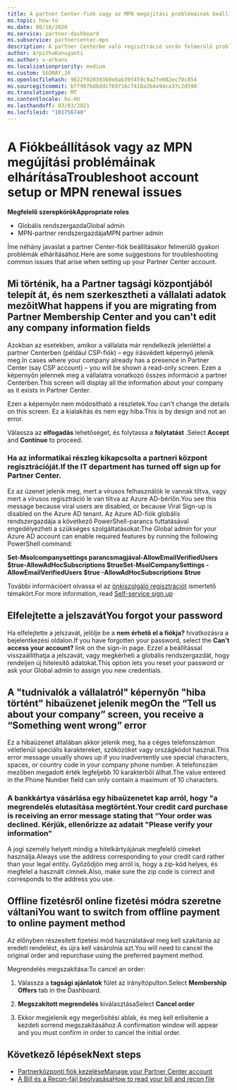 ```yaml
---
title: A partner Center-fiók vagy az MPN megújítási problémáinak beállításával kapcsolatos hibák elhárítása
ms.topic: how-to
ms.date: 08/18/2020
ms.service: partner-dashboard
ms.subservice: partnercenter-mpn
description: A partner Centerbe való regisztráció során felmerülő problémák elhárítása. Válaszok a fizetési módokkal, a Felejtési jelszavakkal és egyebekkel kapcsolatos problémákra.
author: ArpithaKanuganti
ms.author: v-arkanu
ms.localizationpriority: medium
ms.custom: SEOMAY.20
ms.openlocfilehash: 9622f02039360e8ab39f459c9a2fe082ec70c854
ms.sourcegitcommit: bff907bdbddc769716c7418a2b4a94ca37c2d590
ms.translationtype: MT
ms.contentlocale: hu-HU
ms.lasthandoff: 03/03/2021
ms.locfileid: "101756748"
---
```

# <a name="troubleshoot-account-setup-or-mpn-renewal-issues"></a><span data-ttu-id="08f2a-104">A Fiókbeállítások vagy az MPN megújítási problémáinak elhárítása</span><span class="sxs-lookup"><span data-stu-id="08f2a-104">Troubleshoot account setup or MPN renewal issues</span></span>


<span data-ttu-id="08f2a-105">**Megfelelő szerepkörök**</span><span class="sxs-lookup"><span data-stu-id="08f2a-105">**Appropriate roles**</span></span>

- <span data-ttu-id="08f2a-106">Globális rendszergazda</span><span class="sxs-lookup"><span data-stu-id="08f2a-106">Global admin</span></span>
- <span data-ttu-id="08f2a-107">MPN-partner rendszergazdája</span><span class="sxs-lookup"><span data-stu-id="08f2a-107">MPN partner admin</span></span> 
 
<span data-ttu-id="08f2a-108">Íme néhány javaslat a partner Center-fiók beállításakor felmerülő gyakori problémák elhárításához.</span><span class="sxs-lookup"><span data-stu-id="08f2a-108">Here are some suggestions for troubleshooting common issues that arise when setting up your Partner Center account.</span></span>

## <a name="what-happens-if-you-are-migrating-from-partner-membership-center-and-you-cant-edit-any-company-information-fields"></a><span data-ttu-id="08f2a-109">Mi történik, ha a Partner tagsági központjából telepít át, és nem szerkesztheti a vállalati adatok mezőit</span><span class="sxs-lookup"><span data-stu-id="08f2a-109">What happens if you are migrating from Partner Membership Center and you can't edit any company information fields</span></span>

<span data-ttu-id="08f2a-110">Azokban az esetekben, amikor a vállalata már rendelkezik jelenléttel a partner Centerben (például CSP-fiók) – egy írásvédett képernyő jelenik meg.</span><span class="sxs-lookup"><span data-stu-id="08f2a-110">In cases where your company already has a presence in Partner Center (say CSP account) – you will be shown a read-only screen.</span></span> <span data-ttu-id="08f2a-111">Ezen a képernyőn jelennek meg a vállalatra vonatkozó összes információ a partner Centerben.</span><span class="sxs-lookup"><span data-stu-id="08f2a-111">This screen will display all the information about your company as it exists in Partner Center.</span></span>

<span data-ttu-id="08f2a-112">Ezen a képernyőn nem módosítható a részletek.</span><span class="sxs-lookup"><span data-stu-id="08f2a-112">You can't change the details on this screen.</span></span> <span data-ttu-id="08f2a-113">Ez a kialakítás és nem egy hiba.</span><span class="sxs-lookup"><span data-stu-id="08f2a-113">This is by design and not an error.</span></span>

<span data-ttu-id="08f2a-114">Válassza az **elfogadás** lehetőséget, és folytassa a **folytatást** .</span><span class="sxs-lookup"><span data-stu-id="08f2a-114">Select **Accept** and **Continue** to proceed.</span></span>


### <a name="if-the-it-department-has-turned-off-sign-up-for-partner-center"></a><span data-ttu-id="08f2a-115">Ha az informatikai részleg kikapcsolta a **partneri központ regisztrációját**.</span><span class="sxs-lookup"><span data-stu-id="08f2a-115">If the IT department has turned off **sign up for Partner Center**.</span></span>

<span data-ttu-id="08f2a-116">Ez az üzenet jelenik meg, mert a vírusos felhasználók le vannak tiltva, vagy mert a vírusos regisztráció le van tiltva az Azure AD-bérlőn.</span><span class="sxs-lookup"><span data-stu-id="08f2a-116">You see this message because viral users are disabled, or because Viral Sign-up is disabled on the Azure AD tenant.</span></span> <span data-ttu-id="08f2a-117">Az Azure AD-fiók globális rendszergazdája a következő PowerShell-parancs futtatásával engedélyezheti a szükséges szolgáltatásokat:</span><span class="sxs-lookup"><span data-stu-id="08f2a-117">The Global admin for your Azure AD account can enable required features by running the following PowerShell command:</span></span>

<span data-ttu-id="08f2a-118">**Set-Msolcompanysettings parancsmagjával-AllowEmailVerifiedUsers $true-AllowAdHocSubscriptions $true**</span><span class="sxs-lookup"><span data-stu-id="08f2a-118">**Set-MsolCompanySettings -AllowEmailVerifiedUsers $true -AllowAdHocSubscriptions $true**</span></span>

<span data-ttu-id="08f2a-119">További információért olvassa el az [önkiszolgáló regisztrációt](/azure/active-directory/users-groups-roles/directory-self-service-signup) ismertető témakört.</span><span class="sxs-lookup"><span data-stu-id="08f2a-119">For more information, read [Self-service sign up](/azure/active-directory/users-groups-roles/directory-self-service-signup)</span></span>

## <a name="you-forgot-your-password"></a><span data-ttu-id="08f2a-120">Elfelejtette a jelszavát</span><span class="sxs-lookup"><span data-stu-id="08f2a-120">You forgot your password</span></span>

<span data-ttu-id="08f2a-121">Ha elfelejtette a jelszavát, jelölje be a **nem érhető el a fiókja?** hivatkozásra a bejelentkezési oldalon.</span><span class="sxs-lookup"><span data-stu-id="08f2a-121">If you have forgotten your password, select the **Can't access your account?** link on the sign-in page.</span></span> <span data-ttu-id="08f2a-122">Ezzel a beállítással visszaállíthatja a jelszavát, vagy megkérheti a globális rendszergazdát, hogy rendeljen új hitelesítő adatokat.</span><span class="sxs-lookup"><span data-stu-id="08f2a-122">This option lets you reset your password or ask your Global admin to assign you new credentials.</span></span>

## <a name="on-the-tell-us-about-your-company-screen-you-receive-a-something-went-wrong-error"></a><span data-ttu-id="08f2a-123">A "tudnivalók a vállalatról" képernyőn "hiba történt" hibaüzenet jelenik meg</span><span class="sxs-lookup"><span data-stu-id="08f2a-123">On the “Tell us about your company” screen, you receive a “Something went wrong” error</span></span>

<span data-ttu-id="08f2a-124">Ez a hibaüzenet általában akkor jelenik meg, ha a céges telefonszámon véletlenül speciális karaktereket, szóközöket vagy országkódot használ.</span><span class="sxs-lookup"><span data-stu-id="08f2a-124">This error message usually shows up if you inadvertently use special characters, spaces, or country code in your company phone number.</span></span> <span data-ttu-id="08f2a-125">A telefonszám mezőben megadott érték legfeljebb 10 karakterből állhat.</span><span class="sxs-lookup"><span data-stu-id="08f2a-125">The value entered in the Phone Number field can only contain a maximum of 10 characters.</span></span>


### <a name="your-credit-card-purchase-is-receiving-an-error-message-stating-that-your-order-was-declined-please-verify-your-information"></a><span data-ttu-id="08f2a-126">A bankkártya vásárlása egy hibaüzenetet kap arról, hogy "a megrendelés elutasítása megtörtént.</span><span class="sxs-lookup"><span data-stu-id="08f2a-126">Your credit card purchase is receiving an error message stating that “Your order was declined.</span></span> <span data-ttu-id="08f2a-127">Kérjük, ellenőrizze az adatait "</span><span class="sxs-lookup"><span data-stu-id="08f2a-127">Please verify your information”</span></span>


<span data-ttu-id="08f2a-128">A jogi személy helyett mindig a hitelkártyájának megfelelő címeket használja.</span><span class="sxs-lookup"><span data-stu-id="08f2a-128">Always use the address corresponding to your credit card rather than your legal entity.</span></span> <span data-ttu-id="08f2a-129">Győződjön meg arról is, hogy a zip-kód helyes, és megfelel a használt címnek.</span><span class="sxs-lookup"><span data-stu-id="08f2a-129">Also, make sure the zip code is correct and corresponds to the address you use.</span></span>

## <a name="you-want-to-switch-from-offline-payment-to-online-payment-method"></a><span data-ttu-id="08f2a-130">Offline fizetésről online fizetési módra szeretne váltani</span><span class="sxs-lookup"><span data-stu-id="08f2a-130">You want to switch from offline payment to online payment method</span></span> 

<span data-ttu-id="08f2a-131">Az előnyben részesített fizetési mód használatával meg kell szakítania az eredeti rendelést, és újra kell vásárolnia azt.</span><span class="sxs-lookup"><span data-stu-id="08f2a-131">You will need to cancel the original order and repurchase using the preferred payment method.</span></span>

<span data-ttu-id="08f2a-132">Megrendelés megszakítása:</span><span class="sxs-lookup"><span data-stu-id="08f2a-132">To cancel an order:</span></span>

1. <span data-ttu-id="08f2a-133">Válassza a **tagsági ajánlatok** fület az irányítópulton.</span><span class="sxs-lookup"><span data-stu-id="08f2a-133">Select **Membership Offers** tab in the Dashboard.</span></span>

2. <span data-ttu-id="08f2a-134">**Megszakított megrendelés** kiválasztása</span><span class="sxs-lookup"><span data-stu-id="08f2a-134">Select **Cancel order**</span></span>

3. <span data-ttu-id="08f2a-135">Ekkor megjelenik egy megerősítési ablak, és meg kell erősítenie a kezdeti sorrend megszakításához.</span><span class="sxs-lookup"><span data-stu-id="08f2a-135">A confirmation window will appear and you must confirm in order to cancel the initial order.</span></span>

## <a name="next-steps"></a><span data-ttu-id="08f2a-136">Következő lépések</span><span class="sxs-lookup"><span data-stu-id="08f2a-136">Next steps</span></span>

- [<span data-ttu-id="08f2a-137">Partnerközponti fiók kezelése</span><span class="sxs-lookup"><span data-stu-id="08f2a-137">Manage your Partner Center account</span></span>](partner-center-account-setup.md)
- [<span data-ttu-id="08f2a-138">A Bill és a Recon-fájl beolvasása</span><span class="sxs-lookup"><span data-stu-id="08f2a-138">How to read your bill and recon file</span></span>](read-your-bill.md)

